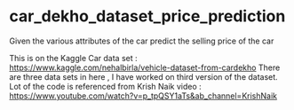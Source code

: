 # car_dekho_dataset_price_prediction
Given the various attributes of the car predict the selling price of the car

This is on the Kaggle Car data set  : https://www.kaggle.com/nehalbirla/vehicle-dataset-from-cardekho
There are three data sets in here , I have worked on third version of the dataset. Lot of the code is referenced from 
Krish Naik video : https://www.youtube.com/watch?v=p_tpQSY1aTs&ab_channel=KrishNaik

